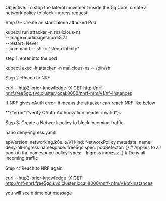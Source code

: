 Objective: To stop the lateral movement inside the 5g Core, create a network policy to block ingress request

Step 0 - Create an standalone attacked Pod

kubectl run attacker -n malicious-ns \
  --image=curlimages/curl:8.7.1 \
  --restart=Never \
  --command -- sh -c "sleep infinity"

step 1: enter into the pod

kubectl exec -it attacker -n malicious-ns -- /bin/sh

Step 2 -Reach to NRF

curl --http2-prior-knowledge -X GET http://nrf-nnrf.free5gc.svc.cluster.local:8000/nnrf-nfm/v1/nf-instances


  If NRF gives oAuth error, it means the attacker can reach NRF like below

  **{"error":"verify OAuth Authorization header invalid"}~ 

Step 3: Create a Network policy to block incoming traffic

nano deny-ingress.yaml


apiVersion: networking.k8s.io/v1
kind: NetworkPolicy
metadata:
  name: deny-all-ingress
  namespace: free5gc
spec:
  podSelector: {}  # Applies to all pods in the namespace
  policyTypes:
    - Ingress
  ingress: []       # Deny all incoming traffic


Step 4: Reach to NRF again 

curl --http2-prior-knowledge -X GET \
  http://nrf-nnrf.free5gc.svc.cluster.local:8000/nnrf-nfm/v1/nf-instances


you will see a time out message

